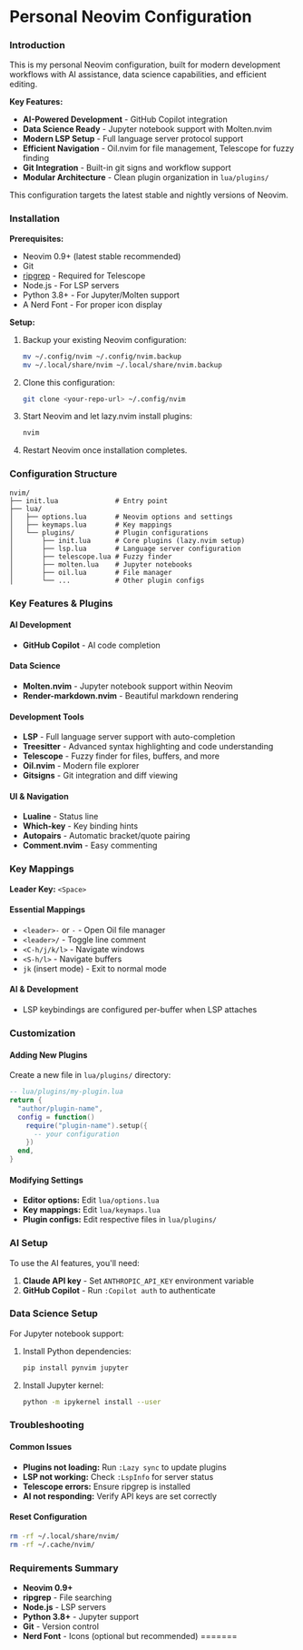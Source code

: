 # Personal Neovim Configuration

### Introduction

This is my personal Neovim configuration, built for modern development workflows with AI assistance, data science capabilities, and efficient editing.

**Key Features:**
* **AI-Powered Development** - GitHub Copilot integration
* **Data Science Ready** - Jupyter notebook support with Molten.nvim
* **Modern LSP Setup** - Full language server protocol support
* **Efficient Navigation** - Oil.nvim for file management, Telescope for fuzzy finding
* **Git Integration** - Built-in git signs and workflow support
* **Modular Architecture** - Clean plugin organization in `lua/plugins/`

This configuration targets the latest stable and nightly versions of Neovim.

### Installation

**Prerequisites:**
- Neovim 0.9+ (latest stable recommended)
- Git
- [ripgrep](https://github.com/BurntSushi/ripgrep#installation) - Required for Telescope
- Node.js - For LSP servers
- Python 3.8+ - For Jupyter/Molten support
- A Nerd Font - For proper icon display

**Setup:**
1. Backup your existing Neovim configuration:
   ```bash
   mv ~/.config/nvim ~/.config/nvim.backup
   mv ~/.local/share/nvim ~/.local/share/nvim.backup
   ```

2. Clone this configuration:
   ```bash
   git clone <your-repo-url> ~/.config/nvim
   ```

3. Start Neovim and let lazy.nvim install plugins:
   ```bash
   nvim
   ```

4. Restart Neovim once installation completes.

### Configuration Structure

```
nvim/
├── init.lua              # Entry point
├── lua/
│   ├── options.lua       # Neovim options and settings
│   ├── keymaps.lua       # Key mappings
│   └── plugins/          # Plugin configurations
│       ├── init.lua      # Core plugins (lazy.nvim setup)
│       ├── lsp.lua       # Language server configuration
│       ├── telescope.lua # Fuzzy finder
│       ├── molten.lua    # Jupyter notebooks
│       ├── oil.lua       # File manager
│       └── ...           # Other plugin configs
```

### Key Features & Plugins

#### AI Development
- **GitHub Copilot** - AI code completion

#### Data Science
- **Molten.nvim** - Jupyter notebook support within Neovim
- **Render-markdown.nvim** - Beautiful markdown rendering

#### Development Tools
- **LSP** - Full language server support with auto-completion
- **Treesitter** - Advanced syntax highlighting and code understanding
- **Telescope** - Fuzzy finder for files, buffers, and more
- **Oil.nvim** - Modern file explorer
- **Gitsigns** - Git integration and diff viewing

#### UI & Navigation
- **Lualine** - Status line
- **Which-key** - Key binding hints
- **Autopairs** - Automatic bracket/quote pairing
- **Comment.nvim** - Easy commenting

### Key Mappings

**Leader Key:** `<Space>`

#### Essential Mappings
- `<leader>-` or `-` - Open Oil file manager
- `<leader>/` - Toggle line comment
- `<C-h/j/k/l>` - Navigate windows
- `<S-h/l>` - Navigate buffers
- `jk` (insert mode) - Exit to normal mode

#### AI & Development
- LSP keybindings are configured per-buffer when LSP attaches

### Customization

#### Adding New Plugins
Create a new file in `lua/plugins/` directory:

```lua
-- lua/plugins/my-plugin.lua
return {
  "author/plugin-name",
  config = function()
    require("plugin-name").setup({
      -- your configuration
    })
  end,
}
```

#### Modifying Settings
- **Editor options:** Edit `lua/options.lua`
- **Key mappings:** Edit `lua/keymaps.lua`
- **Plugin configs:** Edit respective files in `lua/plugins/`

### AI Setup

To use the AI features, you'll need:
1. **Claude API key** - Set `ANTHROPIC_API_KEY` environment variable
2. **GitHub Copilot** - Run `:Copilot auth` to authenticate

### Data Science Setup

For Jupyter notebook support:
1. Install Python dependencies:
   ```bash
   pip install pynvim jupyter
   ```
2. Install Jupyter kernel:
   ```bash
   python -m ipykernel install --user
   ```

### Troubleshooting

#### Common Issues
- **Plugins not loading:** Run `:Lazy sync` to update plugins
- **LSP not working:** Check `:LspInfo` for server status
- **Telescope errors:** Ensure ripgrep is installed
- **AI not responding:** Verify API keys are set correctly

#### Reset Configuration
```bash
rm -rf ~/.local/share/nvim/
rm -rf ~/.cache/nvim/
```

### Requirements Summary

- **Neovim 0.9+**
- **ripgrep** - File searching
- **Node.js** - LSP servers
- **Python 3.8+** - Jupyter support
- **Git** - Version control
- **Nerd Font** - Icons (optional but recommended)
=======

